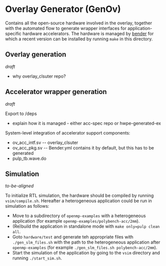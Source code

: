 # Overlay Generator (GenOv)
Contains all the open-source hardware involved in the overlay, together with the automated flow to generate wrapper interfaces for application-specific hardware accelerators. The hardware is managed by [bender](https://github.com/fabianschuiki/bender) for which a recent version can be installed by running `make` in this directory.

## Overlay generation
*draft*
- why overlay_clsuter repo?

## Accelerator wrapper generation
*draft*

Export to /deps
- explain how it is managed - either acc-spec repo or hwpe-generated-ex

System-level integration of accelerator support components:
- ov_acc_intf.sv
-- overlay_clsuter
- ov_acc_pkg.sv
-- Bender.yml contains it by default, but this has to be generated
- pulp_tb.wave.do

## Simulation
*to-be-aligned*

To initialize RTL simulation, the hardware should be compiled by running `vsim/compile.sh`. Hereafter a heterogeneous application could be run in simulation as follows:
* Move to a subdirectory of `openmp-examples` with a heterogeneous application (for example `openmp-examples/polybench-acc/2mm`).
* (Re)build the application in standalone mode with `make only=pulp clean all`.
* Goto `hardware/test` and generate teh appropriate files with `./gen_slm_files.sh` with the path to the heterogeneous application after `openmp-examples` (for example `./gen_slm_files.sh polybench-acc/2mm`).
* Start the simulation of the application by going to the `vsim` directory and running `./start_sim.sh`.